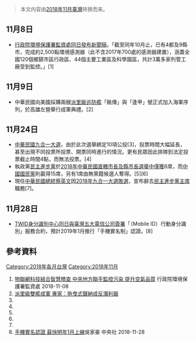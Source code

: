 > 本文内容由[2018年11月臺灣](https://zh.wikipedia.org/wiki/2018年11月臺灣)转换而来。


<noinclude></noinclude>

## 11月8日

  - [行政院環境保護署監資處同日發布新聞稿](https://zh.wikipedia.org/wiki/行政院環境保護署 "wikilink")，「截至同年10月止，已有4都及9縣市，完成約2,500點環境感測器（此不含2017年700處的感測器建置），涵蓋全國120個鄉鎮市區行政區、44個主要工業區及科學園區，共計3萬多家列管工廠受到監控。」\[1\]

## 11月9日

  - 中華民國向美國採購兩艘[派里級巡防艦](https://zh.wikipedia.org/wiki/派里級巡防艦 "wikilink")「銘傳」與「逢甲」號正式加入海軍序列，於高雄左營舉行成軍典禮。\[2\]

## 11月24日

  - [中華民國九合一大選](https://zh.wikipedia.org/wiki/2018年中華民國直轄市長及縣市長選舉 "wikilink")，由於此次選舉綁定10項公投\[3\]，投票時間大幅延長，甚至出現不同投票所投票、開票同時進行的情況。更有民眾因此排隊到法定投票截止時間4點，而無法投票。\[4\]
  - 執政黨[民主進步黨](../Page/民主進步黨.md "wikilink")於[2018年中華民國直轄市長及縣市長選舉中僅獲](https://zh.wikipedia.org/wiki/2018年中華民國直轄市長及縣市長選舉 "wikilink")6席，而[中國國民黨](../Page/中國國民黨.md "wikilink")則贏得15席，另有1席由無黨籍候選人奪得。\[5\]\[6\]
  - 現任[中華民國總統](../Page/中華民國總統.md "wikilink")[蔡英文](../Page/蔡英文.md "wikilink")因[2018年九合一大選敗選](../Page/2018年中華民國地方公職人員選舉.md "wikilink")，宣布辭去[民主進步黨主席](../Page/民主進步黨主席.md "wikilink")職務\[7\]。

## 11月28日

  - [TWID身分識別中心同日與臺灣五大電信公司簽署](https://zh.wikipedia.org/wiki/TWID身分識別中心 "wikilink")「（Mobile ID）行動身分識別」服務合約，預計2019年1月推行「手機實名制」認證。\[8\]

## 參考資料

<noinclude> </noinclude>

[Category:2018年各月台灣](https://zh.wikipedia.org/wiki/Category:2018年各月台灣 "wikilink") [Category:2018年11月](https://zh.wikipedia.org/wiki/Category:2018年11月 "wikilink")

1.  [物聯網科技結合智慧稽查 中央地方聯手監控污染 提升空氣品質](https://enews.epa.gov.tw/enews/fact_Newsdetail.asp?InputTime=1071108103901) 行政院環境保護署監資處 2018-11-08
2.  [派里級雙艦成軍 專家：拖曳式聲納成反潛利器](https://www.cna.com.tw/news/aipl/201811080101.aspx)
3.
4.
5.
6.
7.
8.  [手機實名認證 最快明年1月上線](https://www.cna.com.tw/news/ait/201811280253.aspx)吳家豪 中央社 2018-11-28